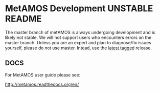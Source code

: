 # MetAMOS Development UNSTABLE README

The master branch of metAMOS is always undergoing development and is likely not stable. We will not support users who encounters errors on the master branch. Unless you are an expert and plan to diagnose/fix issues yourself, please do not use master. Intead, use the [latest tagged](https://github.com/marbl/metAMOS/releases/tag/v1.5rc3) release.

## DOCS

For MetAMOS user guide please see:

http://metamos.readthedocs.org/en/

